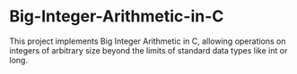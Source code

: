 # Big-Integer-Arithmetic-in-C
This project implements Big Integer Arithmetic in C, allowing operations on integers of arbitrary size beyond the limits of standard data types like int or long.
